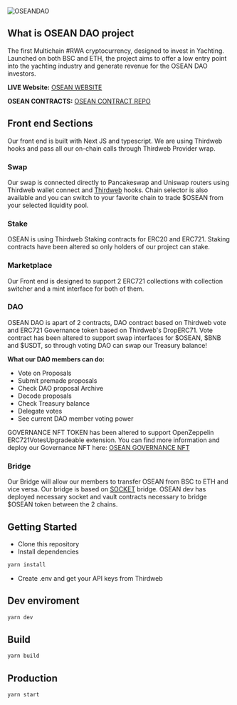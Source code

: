 ![OSEANDAO](https://osean.online/theme-assets/images/bannerBridge.jpg)

## What is OSEAN DAO project
The first Multichain #RWA cryptocurrency, designed to invest in Yachting.
Launched on both BSC and ETH, the project aims to offer a low entry point into the yachting industry and generate revenue for the OSEAN DAO investors.

**LIVE Website:** [OSEAN WEBSITE](https://dapp.osean.online/dex) 

**OSEAN CONTRACTS:** [OSEAN CONTRACT REPO](https://github.com/chrisTyacht/oseandao-dev)

## Front end Sections

Our front end is built with Next JS and typescript. We are using Thirdweb hooks and pass all our on-chain calls through Thirdweb Provider wrap. 

### Swap
Our swap is connected directly to Pancakeswap and Uniswap routers using Thirdweb wallet connect and [Thirdweb](https://thirdweb.com) hooks. Chain selector is also available and you can switch to your favorite chain to trade $OSEAN from your selected liquidity pool.

### Stake
OSEAN is using Thirdweb Staking contracts for ERC20 and ERC721. Staking contracts have been altered so only holders of our project can stake.

### Marketplace
Our Front end is designed to support 2 ERC721 collections with collection switcher and a mint interface for both of them. 

### DAO
OSEAN DAO is apart of 2 contracts, DAO contract based on Thirdweb vote and ERC721 Governance token based on Thirdweb's DropERC71. Vote contract has been altered to support swap interfaces for $OSEAN, $BNB and $USDT, so through voting DAO can swap our Treasury balance!

**What our DAO members can do:**

- Vote on Proposals
- Submit premade proposals
- Check DAO proposal Archive
- Decode proposals
- Check Treasury balance
- Delegate votes
- See current DAO member voting power

GOVERNANCE NFT TOKEN has been altered to support OpenZeppelin ERC721VotesUpgradeable extension. You can find more information and deploy our Governance NFT here:
[OSEAN GOVERNANCE NFT](https://thirdweb.com/0x4cAC359ab2A020CF212D82C1b66fC8abF81b1Dd0/OseanNFT)

### Bridge

Our Bridge will allow our members to transfer OSEAN from BSC to ETH and vice versa. Our bridge is based on [SOCKET](https://socket.tech) bridge. OSEAN dev has deployed necessary socket and vault contracts necessary to bridge $OSEAN token between the 2 chains.

## Getting Started

- Clone this repository
- Install dependencies

```bash
yarn install
```

- Create .env and get your API keys from Thirdweb

## Dev enviroment

```bash
yarn dev
```

## Build

```bash
yarn build
```

## Production

```bash
yarn start
```
